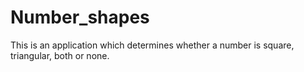 # Number_shapes
This is an application which determines whether a number is square, triangular, both or none.
